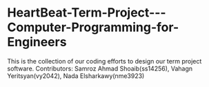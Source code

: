 # HeartBeat-Term-Project---Computer-Programming-for-Engineers
This is the collection of our coding efforts to design our term project software. Contributors: Samroz Ahmad Shoaib(ss14256),  Vahagn Yeritsyan(vy2042), Nada Elsharkawy(nme3923)
